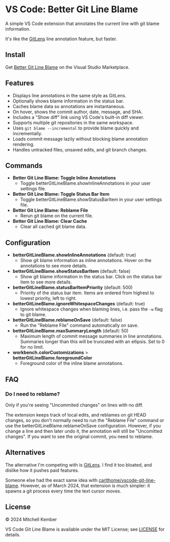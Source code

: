 # VS Code: Better Git Line Blame

A simple VS Code extension that annotates the current line with git blame information.

It's like the [GitLens] line annotation feature, but faster.

## Install

Get [Better Git Line Blame](https://marketplace.visualstudio.com/items?itemName=mk12.better-git-line-blame) on the Visual Studio Marketplace.

## Features

- Displays line annotations in the same style as GitLens.
- Optionally shows blame information in the status bar.
- Caches blame data so annotations are instantaneous.
- On hover, shows the commit author, date, message, and SHA.
- Includes a "Show diff" link using VS Code's built-in diff viewer.
- Supports multiple git repositories in the same workspace.
- Uses `git blame --incremental` to provide blame quickly and incrementally.
- Loads commit message lazily without blocking blame annotation rendering.
- Handles untracked files, unsaved edits, and git branch changes.

## Commands

- **Better Git Line Blame: Toggle Inline Annotations**
    - Toggle betterGitLineBlame.showInlineAnnotations in your user settings file.
- **Better Git Line Blame: Toggle Status Bar Item**
    - Toggle betterGitLineBlame.showStatusBarItem in your user settings file.
- **Better Git Line Blame: Reblame File**
    - Rerun git blame on the current file.
- **Better Git Line Blame: Clear Cache**
    - Clear all cached git blame data.

## Configuration

- **betterGitLineBlame.showInlineAnnotations** (default: true)
    - Show git blame information as inline annotations. Hover on the annotations to see more details.
- **betterGitLineBlame.showStatusBarItem** (default: false)
    - Show git blame information in the status bar. Click on the status bar item to see more details.
- **betterGitLineBlame.statusBarItemPriority** (default: 500)
    - Priority of the status bar item. Items are ordered from highest to lowest priority, left to right.
- **betterGitLineBlame.ignoreWhitespaceChanges** (default: true)
    - Ignore whitespace changes when blaming lines, i.e. pass the `-w` flag to git blame.
- **betterGitLineBlame.reblameOnSave** (default: false)
    - Run the "Reblame File" command automatically on save.
- **betterGitLineBlame.maxSummaryLength** (default: 50)
    - Maximum length of commit message summaries in line annotations. Summaries longer than this will be truncated with an ellipsis. Set to 0 for no limit.
- **workbench.colorCustomizations** > **betterGitLineBlame.foregroundColor**
    - Foreground color of the inline blame annotations.

## FAQ

### Do I need to reblame?

Only if you're seeing "Uncommited changes" on lines with no diff.

The extension keeps track of local edits, and reblames on git HEAD changes, so you don't normally need to run the "Reblame File" command or use the betterGitLineBlame.reblameOnSave configuration. However, if you change a line and then later undo it, the annotation will still be "Uncomitted changes". If you want to see the original commit, you need to reblame.

## Alternatives

The alternative I'm competing with is [GitLens]. I find it too bloated, and dislike how it pushes paid features.

Someone else had the exact same idea with [carlthome/vscode-git-line-blame](https://github.com/carlthome/vscode-git-line-blame). However, as of March 2024, that extension is much simpler: it spawns a git process every time the text cursor moves.

## License

© 2024 Mitchell Kember

VS Code Git Line Blame is available under the MIT License; see [LICENSE](LICENSE.md) for details.

[GitLens]: https://gitlens.amod.io
